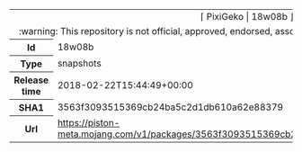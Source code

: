 <html><table>
<tr><td colspan="2" align="center"><img width="0" height="0"><br/>⌈ PixiGeko | 18w08b ⌋<br/><img width="0" height="0"></td></tr>
<tr><td colspan="2" align="center"><img width="0" height="0"><br/>
:warning: This repository is not official, approved, endorsed, associated or connected with Mojang :warning:
<br/><img width="0" height="0"></td></tr>
<tr><th>Id</th><td>18w08b</td></tr>
<tr><th>Type</th><td>snapshots</td></tr>
<tr><th>Release time</th><td>2018-02-22T15:44:49+00:00</td></tr>
<tr><th>SHA1</th><td>3563f3093515369cb24ba5c2d1db610a62e88379</td></tr>
<tr><th>Url</th><td><a href="https://piston-meta.mojang.com/v1/packages/3563f3093515369cb24ba5c2d1db610a62e88379/18w08b.json">https://piston-meta.mojang.com/v1/packages/3563f3093515369cb24ba5c2d1db610a62e88379/18w08b.json</a></td></tr>